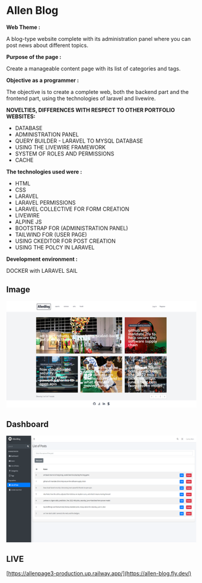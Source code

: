 # Allen Blog

**Web Theme :**

A blog-type website complete with its administration panel where you can post news about different topics.

**Purpose of the page :**

Create a manageable content page with its list of categories and tags.

**Objective as a programmer :**

The objective is to create a complete web, both the backend part and the frontend part, using the technologies of laravel and livewire.

**NOVELTIES, DIFFERENCES WITH RESPECT TO OTHER PORTFOLIO WEBSITES:**

- DATABASE
- ADMINISTRATION PANEL
- QUERY BUILDER - LARAVEL TO MYSQL DATABASE
- USING THE LIVEWIRE FRAMEWORK
- SYSTEM OF ROLES AND PERMISSIONS
- CACHE


**The technologies used were :**

- HTML
- CSS
- LARAVEL
- LARAVEL PERMISSIONS
- LARAVEL COLLECTIVE FOR FORM CREATION
- LIVEWIRE
- ALPINE JS
- BOOTSTRAP FOR (ADMINISTRATION PANEL)
- TAILWIND FOR (USER PAGE)
- USING CKEDITOR FOR POST CREATION
- USING THE POLCY IN LARAVEL




**Development environment :**

DOCKER with LARAVEL SAIL

## Image

![App Screenshot](https://github.com/allencarlosdev/Allenpage3/blob/main/public/img/allenpage3.svg)

## Dashboard
![App Screenshot](https://github.com/allencarlosdev/Allenpage3/blob/main/public/img/dashboard.svg)

## LIVE

[https://allenpage3-production.up.railway.app/](https://allen-blog.fly.dev/)
